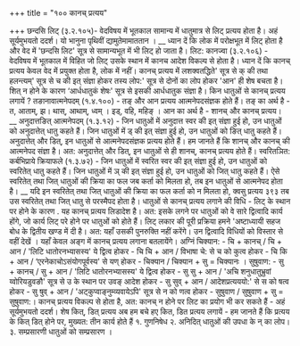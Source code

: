 +++
title = "१०० कानच् प्रत्यय"

+++
छन्दसि लिट् (३.२.१०५)- वेदविषय में भूतकाल सामान्य में धातुमात्र से लिट् प्रत्यय होता है। अहं सूर्यमुभयतो ददर्श। यो भानुना पृथिवीं द्यामुतेमामाततान ।
__ ध्यान दें कि लोक में परोक्षभूत में लिट् होता है और वेद में 'छन्दसि लिट' सूत्र से सामान्यभूत में भी लिट् हो जाता है।
लिट: कानज्वा (३.२.१०६) - वेदविषय में भूतकाल में विहित जो लिट् उसके स्थान में कानच आदेश विकल्प से होता है।
ध्यान दें कि कानच् प्रत्यय केवल वेद में प्रयुक्त होता है, लोक में नहीं।
कानच् प्रत्यय में लशक्वतद्धिते' सूत्र से क् की तथा हलन्त्यम्' सूत्र से च की इत् संज्ञा होकर तस्य लोप:' सूत्र से दोनों का लोप होकर 'आन' ही शेष बचता है। शित् न होने के कारण ‘आर्धधातुकं शेषः' सूत्र से इसकी आर्धधातुक संज्ञा है।
किन धातुओं से कानच् प्रत्यय लगायें ?
तङानावात्मनेपदम् (१.४.१००) - तङ् और आन प्रत्यय आत्मनेपदसंज्ञक होते हैं। तङ् का अर्थ है - त, आताम्, झ। थास्, आथाम्, ध्वम् । इड्, वहि, महिङ् । आन का अर्थ है - शानच् और कानच् प्रत्यय।
__ अनुदात्तङित् आत्मनेपदम् (१.३.१२) - जिन धातुओं में अनुदात्त स्वर की इत् संज्ञा हुई हो, उन धातुओं को अनुदात्तेत् धातु कहते हैं। जिन धातुओं में ड् की इत् संज्ञा हुई हो, उन धातुओं को ङित् धातु कहते हैं।
अनुदात्तेत् और डित्, इन धातुओं से आत्मनेपदसंज्ञक प्रत्यय होते हैं।
हम जानते हैं कि शानच् और कानच् की आत्मनेपद संज्ञा है। अत: अनुदात्तेत् और डित्, इन धातुओं से ही शानच्, कानच् प्रत्यय होते हैं।
स्वरितञित: कर्बभिप्राये क्रियाफले (१.३.७२) -
जिन धातुओं में स्वरित स्वर की इत् संज्ञा हुई हो, उन धातुओं को स्वरितेत् धातु कहते हैं। जिन धातुओं में ञ् की इत् संज्ञा हुई हो, उन धातुओं को जित् धातु कहते हैं। ऐसे स्वरितेत् तथा जित् धातुओं की क्रिया का फल जब कर्ता को मिलता हो, तब इन धातुओं से आत्मनेपद होता है।
__ यदि इन स्वरितेत् तथा जित् धातुओं की क्रिया का फल कर्ता को न मिलता हो,
क्वसु प्रत्यय
३९३
तब उस स्वरितेत् तथा जित् धातु से परस्मैपद होता है।
धातुओं से कानच् प्रत्यय लगाने की विधि - लिट् के स्थान पर होने के कारण . यह कानच् प्रत्यय लिडादेश है। अत: इसके लगने पर धातुओं को वे सारे द्वित्वादि कार्य होंगे, जो कार्य लिट् परे होने पर धातुओं को होते हैं।
लिट् लकार की पूरी प्रक्रिया हमने 'अष्टाध्यायी सहज बोध के द्वितीय खण्ड में दी है। अत: यहाँ उसकी पुनरुक्ति नहीं करेंगे। उन द्वित्वादि विधियों को विस्तार से वहीं देखें । यहाँ केवल अङ्ग में कानच् प्रत्यय लगाना बतलायेंगे।
अग्निं चिक्यान: -
चि + कानच् / चि + आन / 'लिटि धातोरनभ्यासस्य' ये द्वित्व होकर - चि चि + आन / विभाषा चे: से च को कुत्व होकर - चि कि + आन / ‘एरनेकाचोऽसंयोगपूर्वस्य' से यण् होकर - चिक्यान / चिक्यान + सु = चिक्यानः ।
सुषुवाण: -
सु + कानच् / सु + आन / 'लिटि धातोरनभ्यासस्य' ये द्वित्व होकर - सु सु + आन / 'अचि शनुधातुभ्रुवां य्वोरियडुवङौ' सूत्र से उ के स्थान पर उवङ् आदेश होकर - सु सुव् + आन / आदेशप्रत्यययो:' से स को षत्व होकर - सु षुव् + आन / 'अट्कुप्वाङ्नुम्व्यवायेऽपि' सूत्र से न को णत्व होकर - सुषुवाण / सुषुवाण + सु =
सुषुवाण:।
कानच् प्रत्यय विकल्प से होता है, अत: कानच् न होने पर लिट का प्रयोग भी कर सकते हैं - अहं सूर्यमुभयतो ददर्श।
शेष कित्, डित् प्रत्यय
अब हम बचे हए कित, डित प्रत्यय लगायें - हम जानते हैं कि प्रत्यय के कित् डित् होने पर, मुख्यत: तीन कार्य होते हैं
१. गुणनिषेध २. अनिदित् धातुओं की उपधा के न् का लोप। ३. सम्प्रसारणी धातुओं को सम्प्रसारण ।